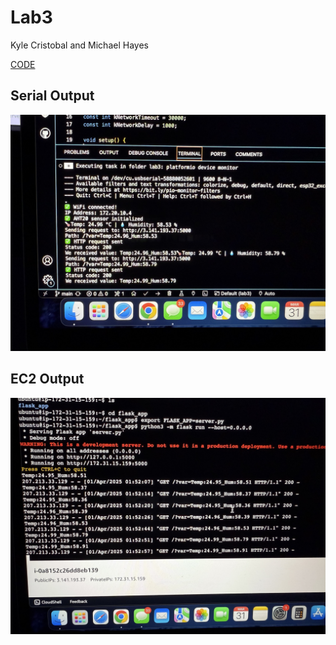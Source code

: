 # Lab3
Kyle Cristobal and Michael Hayes

[CODE](https://github.com/kcristobal07/lab2/blob/main/src/main.cpp)

## Serial Output
![serial output](https://raw.githubusercontent.com/mhayescs19/static-images/refs/heads/master/esp32/lab3/serial-output.jpg)

## EC2 Output
![ec2 output](https://raw.githubusercontent.com/mhayescs19/static-images/refs/heads/master/esp32/lab3/ec2-output.jpg)

